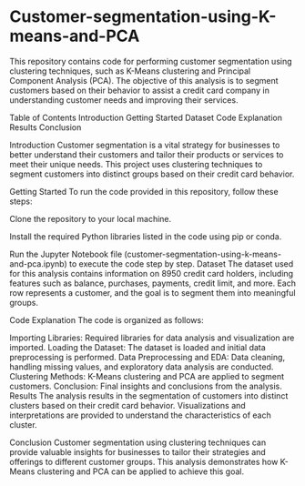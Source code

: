 # Customer-segmentation-using-K-means-and-PCA

This repository contains code for performing customer segmentation using clustering techniques, such as K-Means clustering and Principal Component Analysis (PCA). The objective of this analysis is to segment customers based on their behavior to assist a credit card company in understanding customer needs and improving their services.

Table of Contents
Introduction
Getting Started
Dataset
Code Explanation
Results
Conclusion

Introduction
Customer segmentation is a vital strategy for businesses to better understand their customers and tailor their products or services to meet their unique needs. This project uses clustering techniques to segment customers into distinct groups based on their credit card behavior.

Getting Started
To run the code provided in this repository, follow these steps:

Clone the repository to your local machine.

Install the required Python libraries listed in the code using pip or conda.

Run the Jupyter Notebook file (customer-segmentation-using-k-means-and-pca.ipynb) to execute the code step by step.
Dataset
The dataset used for this analysis contains information on 8950 credit card holders, including features such as balance, purchases, payments, credit limit, and more. Each row represents a customer, and the goal is to segment them into meaningful groups.

Code Explanation
The code is organized as follows:

Importing Libraries: Required libraries for data analysis and visualization are imported.
Loading the Dataset: The dataset is loaded and initial data preprocessing is performed.
Data Preprocessing and EDA: Data cleaning, handling missing values, and exploratory data analysis are conducted.
Clustering Methods: K-Means clustering and PCA are applied to segment customers.
Conclusion: Final insights and conclusions from the analysis.
Results
The analysis results in the segmentation of customers into distinct clusters based on their credit card behavior. Visualizations and interpretations are provided to understand the characteristics of each cluster.

Conclusion
Customer segmentation using clustering techniques can provide valuable insights for businesses to tailor their strategies and offerings to different customer groups. This analysis demonstrates how K-Means clustering and PCA can be applied to achieve this goal.
